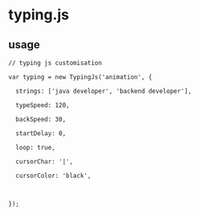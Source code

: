 # typing.js

## usage
    // typing js customisation

    var typing = new TypingJs('animation', {

      strings: ['java developer', 'backend developer'],

      typeSpeed: 120,

      backSpeed: 30,

      startDelay: 0,

      loop: true,

      cursorChar: '|',

      cursorColor: 'black',

    

    });

